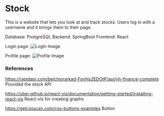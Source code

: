 # Stock
This is a website that lets you look at and track stocks. Users log in with a username and it brings them to their page.

Database: PostgreSQL
Backend: SpringBoot 
Frontend: React

Login page:
![Login Image](login.png)


Profile page:
![Profile Image](mandelbrot-example.png)

### References
https://rapidapi.com/belchiorarkad-FqvHs2EDOtP/api/yh-finance-complete
Provided the stock API

https://uber.github.io/react-vis/documentation/getting-started/installing-react-vis
React-vis for creating graphs

https://getcssscan.com/css-buttons-examples
Button
